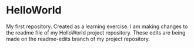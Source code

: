 # HelloWorld
My first repository. Created as a learning exercise.
I am making changes to the readme file of my HelloWorld project repository.
These edits are being made on the readme-edits branch of my project repository.
